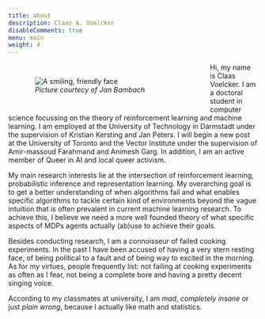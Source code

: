 ```yaml
---
title: about
description: Claas A. Voelcker
disableComments: true
menu: main
weight: 4
---
```

<figure align="left" style="padding: 1em; float:left; width: 300px">
	<img alt="A smiling, friendly face"
		src="/img/profile_pic.jpg">
	<figcaption><i>Picture courtecy of Jan Bambach</i></figcaption>
</figure>

Hi, my name is Claas Voelcker. I am a doctoral student in computer science focussing on the theory of reinforcement learning and machine learning. I am employed at the University of Technology in Darmstadt under the supervision of Kristian Kersting and Jan Peters. I will begin a new post at the University of Toronto and the Vector Institute under the supervision of Amir-massoud Farahmand and Animesh Garg. In addition, I am an active member of Queer in AI and local queer activism.

My main research interests lie at the intersection of reinforcement learning, probabilistic inference and representation learning. My overarching goal is to get a better understanding of when algorithms fail and what enables specific algorithms to tackle certain kind of environments beyond the vague intuition that is often prevalent in current machine learning research. To achieve this, I believe we need a more well founded theory of what specific aspects of MDPs agents actually (ab)use to achieve their goals.

Besides conducting research, I am a connoisseur of failed cooking experiments. In the past I have been accused of having a very stern resting face, of being political to a fault and of being way to excited in the morning. As for my virtues, people frequently list: not failing at cooking experiments as often as I fear, not being a complete bore and having a pretty decent singing voice.

According to my classmates at university, I am _mad_, _completely insane_ or just _plain wrong_, because I actually like math and statistics.
